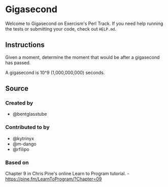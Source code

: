 # Gigasecond

Welcome to Gigasecond on Exercism's Perl Track.
If you need help running the tests or submitting your code, check out `HELP.md`.

## Instructions

Given a moment, determine the moment that would be after a gigasecond has passed.

A gigasecond is 10^9 (1,000,000,000) seconds.

## Source

### Created by

- @bentglasstube

### Contributed to by

- @kytrinyx
- @m-dango
- @rfilipo

### Based on

Chapter 9 in Chris Pine's online Learn to Program tutorial. - https://pine.fm/LearnToProgram/?Chapter=09